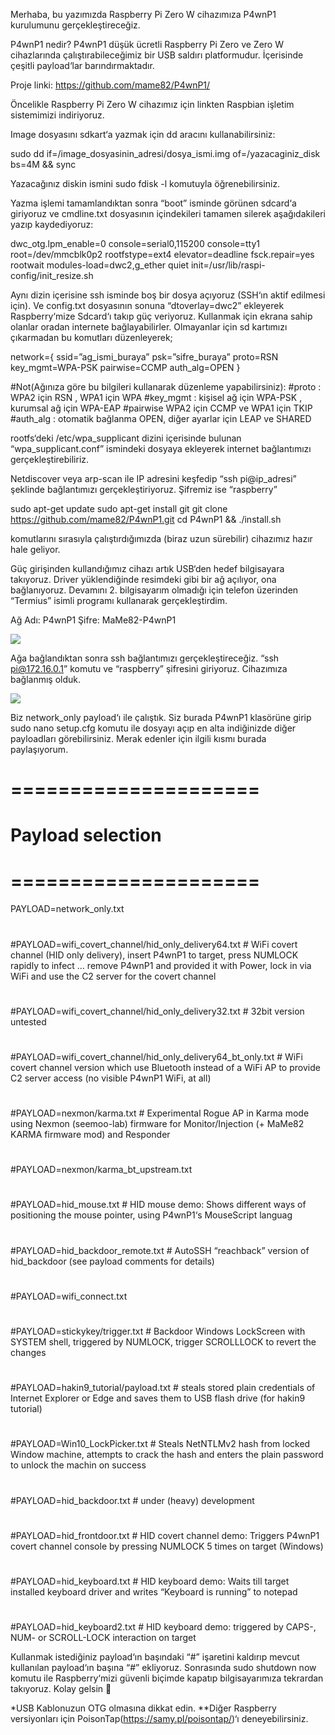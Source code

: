 Merhaba, bu yazımızda Raspberry Pi Zero W cihazımıza P4wnP1 kurulumunu gerçekleştireceğiz.

P4wnP1 nedir? P4wnP1 düşük ücretli Raspberry Pi Zero ve Zero W cihazlarında çalıştırabileceğimiz bir USB saldırı platformudur. İçerisinde çeşitli payload‘lar barındırmaktadır.

Proje linki: https://github.com/mame82/P4wnP1/

Öncelikle Raspberry Pi Zero W cihazımız için linkten Raspbian işletim sistemimizi indiriyoruz.

Image dosyasını sdkart‘a yazmak için dd aracını kullanabilirsiniz:

sudo dd if=/image_dosyasinin_adresi/dosya_ismi.img of=/yazacaginiz_disk bs=4M && sync

Yazacağınız diskin ismini sudo fdisk -l komutuyla öğrenebilirsiniz.

Yazma işlemi tamamlandıktan sonra “boot” isminde görünen sdcard‘a giriyoruz ve cmdline.txt dosyasının içindekileri tamamen silerek aşağıdakileri yazıp kaydediyoruz:

dwc_otg.lpm_enable=0 console=serial0,115200 console=tty1 root=/dev/mmcblk0p2 rootfstype=ext4 elevator=deadline fsck.repair=yes rootwait modules-load=dwc2,g_ether quiet init=/usr/lib/raspi-config/init_resize.sh

Aynı dizin içerisine ssh isminde boş bir dosya açıyoruz (SSH‘ın aktif edilmesi için). Ve config.txt dosyasının sonuna “dtoverlay=dwc2” ekleyerek Raspberry‘mize Sdcard‘ı takıp güç veriyoruz. Kullanmak için ekrana sahip olanlar oradan internete bağlayabilirler. Olmayanlar için sd kartımızı çıkarmadan bu komutları düzenleyerek;

network={
ssid=”ag_ismi_buraya”
psk=”sifre_buraya”
proto=RSN
key_mgmt=WPA-PSK
pairwise=CCMP
auth_alg=OPEN
}

#Not(Ağınıza göre bu bilgileri kullanarak düzenleme yapabilirsiniz):
#proto : WPA2 için RSN , WPA1 için WPA
#key_mgmt : kişisel ağ için WPA-PSK , kurumsal ağ için WPA-EAP
#pairwise WPA2 için CCMP ve WPA1 için TKIP
#auth_alg : otomatik bağlanma OPEN, diğer ayarlar için LEAP ve SHARED

rootfs‘deki /etc/wpa_supplicant dizini içerisinde bulunan “wpa_supplicant.conf” ismindeki dosyaya ekleyerek internet bağlantımızı gerçekleştirebiliriz.

Netdiscover veya arp-scan ile IP adresini keşfedip “ssh pi@ip_adresi” şeklinde bağlantımızı gerçekleştiriyoruz. Şifremiz ise “raspberry”

sudo apt-get update
sudo apt-get install git
git clone https://github.com/mame82/P4wnP1.git
cd P4wnP1 && ./install.sh

komutlarını sırasıyla çalıştırdığımızda (biraz uzun sürebilir) cihazımız hazır hale geliyor.

Güç girişinden kullandığımız cihazı artık USB‘den hedef bilgisayara takıyoruz. Driver yüklendiğinde resimdeki gibi bir ağ açılıyor, ona bağlanıyoruz. Devamını 2. bilgisayarım olmadığı için telefon üzerinden “Termius” isimli programı kullanarak gerçekleştirdim.

Ağ Adı: P4wnP1
Şifre: MaMe82-P4wnP1

![](https://i1.wp.com/imguploads.net/images/2019/01/10/WhatsApp-Image-2019-01-10-at-21.06.58.jpg)

Ağa bağlandıktan sonra ssh bağlantımızı gerçekleştireceğiz. “ssh pi@172.16.0.1” komutu ve “raspberry” şifresini giriyoruz. Cihazımıza bağlanmış olduk.

![](https://i0.wp.com/imguploads.net/images/2019/01/10/WhatsApp-Image-2019-01-10-at-21.06.581.jpg)

Biz network_only payload‘ı ile çalıştık. Siz burada P4wnP1 klasörüne girip sudo nano setup.cfg komutu ile dosyayı açıp en alta indiğinizde diğer payloadları görebilirsiniz.
Merak edenler için ilgili kısmı burada paylaşıyorum.

# =====================
# Payload selection
# =====================

PAYLOAD=network_only.txt
#
#PAYLOAD=wifi_covert_channel/hid_only_delivery64.txt # WiFi covert channel (HID only delivery), insert P4wnP1 to target, press NUMLOCK rapidly to infect … remove P4wnP1 and provided it with Power, lock in via WiFi and use the C2 server for the covert channel
#
#PAYLOAD=wifi_covert_channel/hid_only_delivery32.txt # 32bit version untested
#
#PAYLOAD=wifi_covert_channel/hid_only_delivery64_bt_only.txt # WiFi covert channel version which use Bluetooth instead of a WiFi AP to provide C2 server access (no visible P4wnP1 WiFi, at all)
#
#PAYLOAD=nexmon/karma.txt # Experimental Rogue AP in Karma mode using Nexmon (seemoo-lab) firmware for Monitor/Injection (+ MaMe82 KARMA firmware mod) and Responder
#
#PAYLOAD=nexmon/karma_bt_upstream.txt
#
#PAYLOAD=hid_mouse.txt # HID mouse demo: Shows different ways of positioning the mouse pointer, using P4wnP1‘s MouseScript languag
#
#PAYLOAD=hid_backdoor_remote.txt # AutoSSH “reachback” version of hid_backdoor (see payload comments for details)
#
#PAYLOAD=wifi_connect.txt
#
#PAYLOAD=stickykey/trigger.txt # Backdoor Windows LockScreen with SYSTEM shell, triggered by NUMLOCK, trigger SCROLLLOCK to revert the changes
#
#PAYLOAD=hakin9_tutorial/payload.txt # steals stored plain credentials of Internet Explorer or Edge and saves them to USB flash drive (for hakin9 tutorial)
#
#PAYLOAD=Win10_LockPicker.txt # Steals NetNTLMv2 hash from locked Window machine, attempts to crack the hash and enters the plain password to unlock the machin on success
#
#PAYLOAD=hid_backdoor.txt # under (heavy) development
#
#PAYLOAD=hid_frontdoor.txt # HID covert channel demo: Triggers P4wnP1 covert channel console by pressing NUMLOCK 5 times on target (Windows)
#
#PAYLOAD=hid_keyboard.txt # HID keyboard demo: Waits till target installed keyboard driver and writes “Keyboard is running” to notepad
#
#PAYLOAD=hid_keyboard2.txt # HID keyboard demo: triggered by CAPS-, NUM- or SCROLL-LOCK interaction on target

Kullanmak istediğiniz payload‘ın başındaki “#” işaretini kaldırıp mevcut kullanılan payload‘ın başına “#” ekliyoruz. Sonrasında sudo shutdown now komutu ile Raspberry‘mizi güvenli biçimde kapatıp bilgisayarımıza tekrardan takıyoruz. Kolay gelsin 🙂

*USB Kablonuzun OTG olmasına dikkat edin.
**Diğer Raspberry versiyonları için PoisonTap(https://samy.pl/poisontap/)‘ı deneyebilirsiniz.